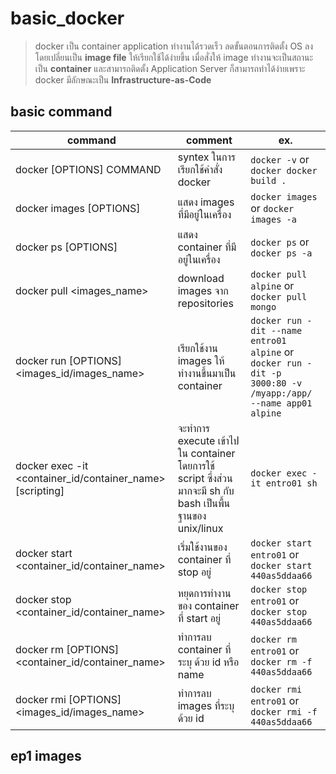 # basic_docker
  >docker เป็น container application ทำงานได้รวดเร็ว ลดขั้นตอนการติดตั้ง OS ลง โดยเปลี่ยนเป็น **image file** ให้เรียกใช้ได้ง่ายขึ้น เมื่อสั่งให้ image ทำงานจะเป็นสถานะเป็น **container** และสามารถติดตั้ง Application Server ก็สามารถทำได้ง่ายเพราะ docker มีลักษณะเป็น **Infrastructure-as-Code**

## basic command
command | comment | ex.
--------|----------|---------
docker [OPTIONS] COMMAND| syntex ในการเรียกใช้คำสั่ง docker | `docker -v` or `docker docker build .`
docker images [OPTIONS] | แสดง images ที่มีอยู่ในเครื่อง | `docker images` or `docker images -a`
docker ps [OPTIONS] | แสดง container ที่มีอยู่ในเครื่อง | `docker ps` or `docker ps -a`
docker pull <images_name> | download images จาก repositories | `docker pull alpine` or `docker pull mongo`
docker run [OPTIONS] <images_id/images_name> | เรียกใช้งาน images ให้ทำงานขึ้นมาเป็น container | `docker run -dit --name entro01 alpine` or `docker run -dit -p 3000:80 -v /myapp:/app/ --name app01 alpine`
docker exec -it <container_id/container_name> [scripting] | จะทำการ execute เข้าไปใน container โดยการใช้ script ซึ่งส่วนมากจะมี sh กับ bash เป็นพื้นฐานของ unix/linux | `docker exec -it entro01 sh`
docker start <container_id/container_name> | เริ่มใช้งานของ container ที่ stop อยู่ | `docker start entro01` or `docker start 440as5ddaa66`
docker stop <container_id/container_name> | หยุดการทำงานของ container ที่ start อยู่ | `docker stop entro01` or `docker stop 440as5ddaa66`
docker rm [OPTIONS] <container_id/container_name> | ทำการลบ container ที่ระบุ ด้วย id หรือ name | `docker rm entro01` or `docker rm -f 440as5ddaa66`
docker rmi [OPTIONS] <images_id/images_name> | ทำการลบ images ที่ระบุ ด้วย id | `docker rmi entro01` or `docker rmi -f 440as5ddaa66`

## ep1 images

